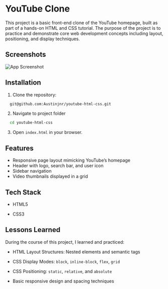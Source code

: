 
# YouTube Clone

This project is a basic front-end clone of the YouTube homepage, built as part of a hands-on HTML and CSS tutorial. The purpose of the project is to practice and demonstrate core web development concepts including layout, positioning, and display techniques.


## Screenshots

![App Screenshot](https://via.placeholder.com/468x300?text=App+Screenshot+Here)


## Installation

1. Clone the repository:

```bash
  git@github.com:Austinjnr/youtube-html-css.git
```
2. Navigate to project folder

```bash
  cd youtube-html-css
```
3. Open ``` index.html ``` in your browser.
    
## Features

- Responsive page layout mimicking YouTube’s homepage
- Header with logo, search bar, and user icon
- Sidebar navigation
- Video thumbnails displayed in a grid


## Tech Stack

- HTML5

- CSS3


## Lessons Learned

During the course of this project, I learned and practiced:

- HTML Layout Structures: Nested elements and semantic tags
- CSS Display Modes: `block`, `inline-block`, `flex`, `grid`

- CSS Positioning: `static`, `relative`, and `absolute`

- Basic responsive design and spacing techniques
